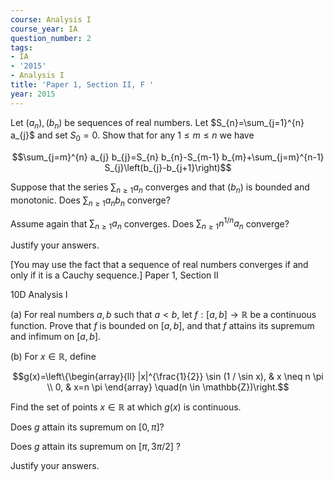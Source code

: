 ```yaml
---
course: Analysis I
course_year: IA
question_number: 2
tags:
- IA
- '2015'
- Analysis I
title: 'Paper 1, Section II, F '
year: 2015
---
```




Let $\left(a_{n}\right),\left(b_{n}\right)$ be sequences of real numbers. Let $S_{n}=\sum_{j=1}^{n} a_{j}$ and set $S_{0}=0$. Show that for any $1 \leqslant m \leqslant n$ we have

$$\sum_{j=m}^{n} a_{j} b_{j}=S_{n} b_{n}-S_{m-1} b_{m}+\sum_{j=m}^{n-1} S_{j}\left(b_{j}-b_{j+1}\right)$$

Suppose that the series $\sum_{n \geqslant 1} a_{n}$ converges and that $\left(b_{n}\right)$ is bounded and monotonic. Does $\sum_{n \geqslant 1} a_{n} b_{n}$ converge?

Assume again that $\sum_{n \geqslant 1} a_{n}$ converges. Does $\sum_{n \geqslant 1} n^{1 / n} a_{n}$ converge?

Justify your answers.

[You may use the fact that a sequence of real numbers converges if and only if it is a Cauchy sequence.] Paper 1, Section II

10D Analysis I

(a) For real numbers $a, b$ such that $a<b$, let $f:[a, b] \rightarrow \mathbb{R}$ be a continuous function. Prove that $f$ is bounded on $[a, b]$, and that $f$ attains its supremum and infimum on $[a, b]$.

(b) For $x \in \mathbb{R}$, define

$$g(x)=\left\{\begin{array}{ll}
|x|^{\frac{1}{2}} \sin (1 / \sin x), & x \neq n \pi \\
0, & x=n \pi
\end{array} \quad(n \in \mathbb{Z})\right.$$

Find the set of points $x \in \mathbb{R}$ at which $g(x)$ is continuous.

Does $g$ attain its supremum on $[0, \pi] ?$

Does $g$ attain its supremum on $[\pi, 3 \pi / 2]$ ?

Justify your answers.